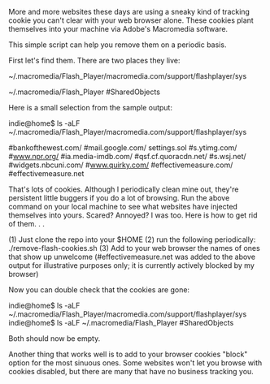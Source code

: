 More and more websites these days are using a sneaky kind of tracking cookie you can't clear with your web browser alone.  These cookies plant themselves into your machine via Adobe's Macromedia software.  

This simple script can help you remove them on a periodic basis.  

First let's find them.  There are two places they live:  

  ~/.macromedia/Flash_Player/macromedia.com/support/flashplayer/sys
  
  ~/.macromedia/Flash_Player #SharedObjects

Here is a small selection from the sample output:

indie@home$ ls -aLF ~/.macromedia/Flash_Player/macromedia.com/support/flashplayer/sys

  #bankofthewest.com/  #mail.google.com/      settings.sol  #s.ytimg.com/         #www.npr.org/  #ia.media-imdb.com/  #qsf.cf.quoracdn.net/  #s.wsj.net/   #widgets.nbcuni.com/  #www.quirky.com/  #effectivemeasure.com/ #effectivemeasure.net

That's lots of cookies.   Although I periodically clean mine out, they're persistent little buggers if you do a lot of browsing.  Run the above command on your local machine to see what websites have injected themselves into yours.  Scared?  Annoyed?  I was too.  Here is how to get rid of them. . .

  (1) Just clone the repo into your $HOME 
  (2) run the following periodically:  ./remove-flash-cookies.sh
  (3) Add to your web browser the names of ones that show up unwelcome (#effectivemeasure.net was added to the above output for illustrative purposes only; it is currently actively blocked by my browser) 

Now you can double check that the cookies are gone:

indie@home$  ls -aLF  ~/.macromedia/Flash_Player/macromedia.com/support/flashplayer/sys
indie@home$  ls -aLF  ~/.macromedia/Flash_Player #SharedObjects

Both should now be empty. 

Another thing that works well is to add to your browser cookies "block" option for the most sinuous ones.  Some websites won't let you browse with cookies disabled, but there are many that have no business tracking you.  